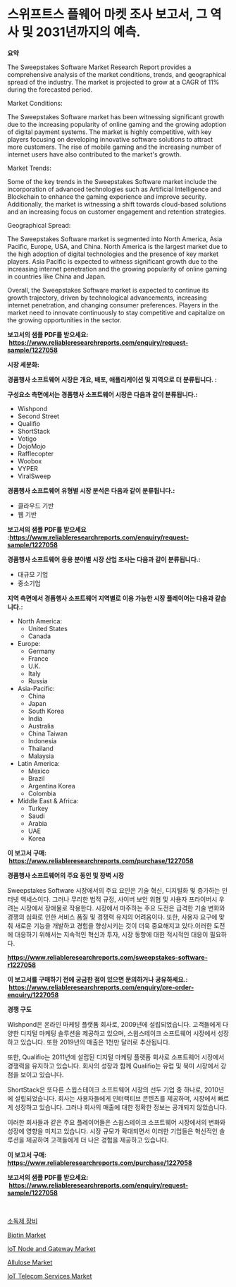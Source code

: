 <p><h1>스위프트스 플웨어 마켓 조사 보고서, 그 역사 및 2031년까지의 예측.</h1></p><p><strong>요약</strong></p>
<p><p>The Sweepstakes Software Market Research Report provides a comprehensive analysis of the market conditions, trends, and geographical spread of the industry. The market is projected to grow at a CAGR of 11% during the forecasted period.</p><p>Market Conditions:</p><p>The Sweepstakes Software market has been witnessing significant growth due to the increasing popularity of online gaming and the growing adoption of digital payment systems. The market is highly competitive, with key players focusing on developing innovative software solutions to attract more customers. The rise of mobile gaming and the increasing number of internet users have also contributed to the market's growth.</p><p>Market Trends:</p><p>Some of the key trends in the Sweepstakes Software market include the incorporation of advanced technologies such as Artificial Intelligence and Blockchain to enhance the gaming experience and improve security. Additionally, the market is witnessing a shift towards cloud-based solutions and an increasing focus on customer engagement and retention strategies.</p><p>Geographical Spread:</p><p>The Sweepstakes Software market is segmented into North America, Asia Pacific, Europe, USA, and China. North America is the largest market due to the high adoption of digital technologies and the presence of key market players. Asia Pacific is expected to witness significant growth due to the increasing internet penetration and the growing popularity of online gaming in countries like China and Japan.</p><p>Overall, the Sweepstakes Software market is expected to continue its growth trajectory, driven by technological advancements, increasing internet penetration, and changing consumer preferences. Players in the market need to innovate continuously to stay competitive and capitalize on the growing opportunities in the sector.</p></p>
<p><strong>보고서의 샘플 PDF를 받으세요: &nbsp;<a href="https://www.reliableresearchreports.com/enquiry/request-sample/1227058">https://www.reliableresearchreports.com/enquiry/request-sample/1227058</a></strong></p>
<p><strong>시장 세분화:</strong></p>
<p><strong> 경품행사 소프트웨어 시장은 개요, 배포, 애플리케이션 및 지역으로 더 분류됩니다. :</strong></p>
<p><strong>구성요소 측면에서는 경품행사 소프트웨어 시장은 다음과 같이 분류됩니다.:</strong></p>
<p><ul><li>Wishpond</li><li>Second Street</li><li>Qualifio</li><li>ShortStack</li><li>Votigo</li><li>DojoMojo</li><li>Rafflecopter</li><li>Woobox</li><li>VYPER</li><li>ViralSweep</li></ul></p>
<p><strong> 경품행사 소프트웨어 유형별 시장 분석은 다음과 같이 분류됩니다.:</strong></p>
<p><ul><li>클라우드 기반</li><li>웹 기반</li></ul></p>
<p><strong>보고서의 샘플 PDF를 받으세요 :<a href="https://www.reliableresearchreports.com/enquiry/request-sample/1227058">https://www.reliableresearchreports.com/enquiry/request-sample/1227058</a></strong></p>
<p><strong> 경품행사 소프트웨어 응용 분야별 시장 산업 조사는 다음과 같이 분류됩니다.:</strong></p>
<p><ul><li>대규모 기업</li><li>중소기업</li></ul></p>
<p><strong>지역 측면에서 경품행사 소프트웨어 지역별로 이용 가능한 시장 플레이어는 다음과 같습니다.:</strong></p>
<p><ul>
    <li>
        North America:
        <ul>
            <li>United States</li>
            <li>Canada</li>
        </ul>
    </li>
    <li>
        Europe:
        <ul>
            <li>Germany</li>
            <li>France</li>
            <li>U.K.</li>
            <li>Italy</li>
            <li>Russia</li>
        </ul>
    </li>
    <li>
        Asia-Pacific:
        <ul>
            <li>China</li>
            <li>Japan</li>
            <li>South Korea</li>
            <li>India</li>
            <li>Australia</li>
            <li>China Taiwan</li>
            <li>Indonesia</li>
            <li>Thailand</li>
            <li>Malaysia</li>
        </ul>
    </li>
    <li>
        Latin America:
        <ul>
            <li>Mexico</li>
            <li>Brazil</li>
            <li>Argentina Korea</li>
            <li>Colombia</li>
        </ul>
    </li>
    <li>
        Middle East & Africa:
        <ul>
            <li>Turkey</li>
            <li>Saudi</li>
            <li>Arabia</li>
            <li>UAE</li>
            <li>Korea</li>
        </ul>
    </li>
    </ul></p>
<p><strong>이 보고서 구매: &nbsp;<a href="https://www.reliableresearchreports.com/purchase/1227058">https://www.reliableresearchreports.com/purchase/1227058</a></strong></p>
<p><strong>경품행사 소프트웨어의 주요 동인 및 장벽 시장</strong></p>
<p><p>Sweepstakes Software 시장에서의 주요 요인은 기술 혁신, 디지털화 및 증가하는 인터넷 액세스이다. 그러나 무리한 법적 규정, 사이버 보안 위협 및 사용자 프라이버시 우려는 시장에서 장애물로 작용한다. 시장에서 마주하는 주요 도전은 급격한 기술 변화와 경쟁의 심화로 인한 서비스 품질 및 경쟁력 유지의 어려움이다. 또한, 사용자 요구에 맞춰 새로운 기능을 개발하고 경험을 향상시키는 것이 더욱 중요해지고 있다.이러한 도전에 대응하기 위해서는 지속적인 혁신과 투자, 시장 동향에 대한 적시적인 대응이 필요하다.</p></p>
<p><strong><a href="https://www.reliableresearchreports.com/sweepstakes-software-r1227058">https://www.reliableresearchreports.com/sweepstakes-software-r1227058</a></strong></p>
<p><strong>이 보고서를 구매하기 전에 궁금한 점이 있으면 문의하거나 공유하세요.: &nbsp;<a href="https://www.reliableresearchreports.com/enquiry/pre-order-enquiry/1227058">https://www.reliableresearchreports.com/enquiry/pre-order-enquiry/1227058</a></strong></p>
<p><strong>경쟁 구도</strong></p>
<p><p>Wishpond은 온라인 마케팅 플랫폼 회사로, 2009년에 설립되었습니다. 고객들에게 다양한 디지털 마케팅 솔루션을 제공하고 있으며, 스윕스테이크 소프트웨어 시장에서 성장하고 있습니다. 또한 2019년의 매출은 1천만 달러로 추산됩니다.</p><p>또한, Qualifio는 2011년에 설립된 디지털 마케팅 플랫폼 회사로 소프트웨어 시장에서 경쟁력을 유지하고 있습니다. 회사의 성장과 함께 Qualifio는 유럽 및 북미 시장에서 강점을 보이고 있습니다.</p><p>ShortStack은 또다른 스윕스테이크 소프트웨어 시장의 선두 기업 중 하나로, 2010년에 설립되었습니다. 회사는 사용자들에게 인터랙티브 콘텐츠를 제공하며, 시장에서 빠르게 성장하고 있습니다. 그러나 회사의 매출에 대한 정확한 정보는 공개되지 않았습니다.</p><p>이러한 회사들과 같은 주요 플레이어들은 스윕스테이크 소프트웨어 시장에서의 변화와 성장에 영향을 미치고 있습니다. 시장 규모가 확대되면서 이러한 기업들은 혁신적인 솔루션을 제공하여 고객들에게 더 나은 경험을 제공하고 있습니다.</p></p>
<p><strong>이 보고서 구매: &nbsp; <a href="https://www.reliableresearchreports.com/purchase/1227058">https://www.reliableresearchreports.com/purchase/1227058</a></strong></p>
<p><strong>보고서의 샘플 PDF를 받으세요: &nbsp;<a href="https://www.reliableresearchreports.com/enquiry/request-sample/1227058">https://www.reliableresearchreports.com/enquiry/request-sample/1227058</a></strong><strong></strong></p>
<p>&nbsp;</p>
<p><p><a href="https://github.com/Hubertstyenger6685/Market-Research-Report-List-1/blob/main/707900727446.md">소독제 장비</a></p><p><a href="https://issuu.com/reportprime-2/docs/biotin-market-size-2030.pptx">Biotin Market</a></p><p><a href="https://www.linkedin.com/pulse/iot-node-gateway-market-furnishes-information-share-trends-growth-ojmdf?trackingId=mD10R4yq%2FViAXy30rjkamA%3D%3D">IoT Node and Gateway Market</a></p><p><a href="https://issuu.com/reportprime-2/docs/allulose-market-size-2030.pptx">Allulose Market</a></p><p><a href="https://www.linkedin.com/pulse/iot-telecom-services-market-outlook-industry-overview-forecast-rxeif?trackingId=rqRaVdxy2lx6DB9NolR5vw%3D%3D">IoT Telecom Services Market</a></p></p>